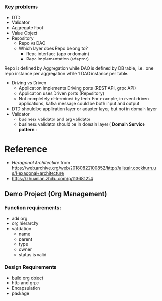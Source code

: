 ### Key problems

- DTO
- Validator 
- Aggregate Root
- Value Object
- Repository
	- Repo vs DAO
	- Which layer does Repo belong to?
		- Repo interface (app or domain)
		- Repo implementation (adaptor)
	







 Repo is defined by Aggregation while DAO is defined by DB table, i.e., one repo instance per aggregation while 1 DAO instance per table.
-  Driving vs Driven
	- Application implements Driving ports (REST API, grpc API)
	- Application uses Driven ports (Repository)
	- Not completely determined by tech. For example, in event driven applications, kafka message could be both input and output
- DTO should be application layer or adapter layer, but not in domain layer
- Validator
	- business validator and arg validator
	- business validator should be in domain layer ( **Domain Service pattern** )


# Reference
- *Hexagonal Architecture* from https://web.archive.org/web/20180822100852/http://alistair.cockburn.us/Hexagonal+architecture
- https://zhuanlan.zhihu.com/p/113681224




## Demo Project (Org Management)

### Function requirements:
- add org
- org hierarchy
- validation
	- name
	- parent
	- type
	- owner
	- status is valid
### Design Requirements
- build org object
- http and grpc
- Encapsulation
- package
